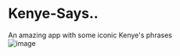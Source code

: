 # Kenye-Says..
An amazing app with some iconic Kenye's phrases <br>
![image](https://github.com/user-attachments/assets/020aafca-b996-4dcb-b695-7bae05062638)

